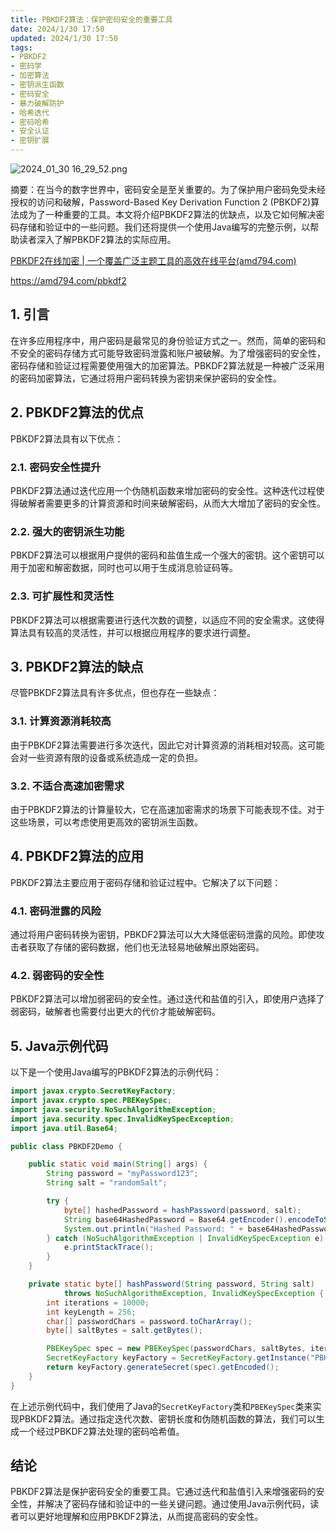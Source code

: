 ```yaml
---
title: PBKDF2算法：保护密码安全的重要工具
date: 2024/1/30 17:50
updated: 2024/1/30 17:50
tags:
- PBKDF2
- 密码学
- 加密算法
- 密钥派生函数
- 密码安全
- 暴力破解防护
- 哈希迭代
- 密码哈希
- 安全认证
- 密钥扩展
---
```


<img alt="2024_01_30 16_29_52.png" src="https://static.amd794.com/blog/images/2024_01_30 16_29_52.png@blog" title="2024_01_30 16_29_52.png"/>


摘要：在当今的数字世界中，密码安全是至关重要的。为了保护用户密码免受未经授权的访问和破解，Password-Based Key Derivation Function 2 (PBKDF2)算法成为了一种重要的工具。本文将介绍PBKDF2算法的优缺点，以及它如何解决密码存储和验证中的一些问题。我们还将提供一个使用Java编写的完整示例，以帮助读者深入了解PBKDF2算法的实际应用。

[PBKDF2在线加密 | 一个覆盖广泛主题工具的高效在线平台(amd794.com)](https://amd794.com/pbkdf2)

https://amd794.com/pbkdf2


## 1. 引言

在许多应用程序中，用户密码是最常见的身份验证方式之一。然而，简单的密码和不安全的密码存储方式可能导致密码泄露和账户被破解。为了增强密码的安全性，密码存储和验证过程需要使用强大的加密算法。PBKDF2算法就是一种被广泛采用的密码加密算法，它通过将用户密码转换为密钥来保护密码的安全性。

## 2. PBKDF2算法的优点

PBKDF2算法具有以下优点：

### 2.1. 密码安全性提升

PBKDF2算法通过迭代应用一个伪随机函数来增加密码的安全性。这种迭代过程使得破解者需要更多的计算资源和时间来破解密码，从而大大增加了密码的安全性。

### 2.2. 强大的密钥派生功能

PBKDF2算法可以根据用户提供的密码和盐值生成一个强大的密钥。这个密钥可以用于加密和解密数据，同时也可以用于生成消息验证码等。

### 2.3. 可扩展性和灵活性

PBKDF2算法可以根据需要进行迭代次数的调整，以适应不同的安全需求。这使得算法具有较高的灵活性，并可以根据应用程序的要求进行调整。

## 3. PBKDF2算法的缺点

尽管PBKDF2算法具有许多优点，但也存在一些缺点：

### 3.1. 计算资源消耗较高

由于PBKDF2算法需要进行多次迭代，因此它对计算资源的消耗相对较高。这可能会对一些资源有限的设备或系统造成一定的负担。

### 3.2. 不适合高速加密需求

由于PBKDF2算法的计算量较大，它在高速加密需求的场景下可能表现不佳。对于这些场景，可以考虑使用更高效的密钥派生函数。

## 4. PBKDF2算法的应用

PBKDF2算法主要应用于密码存储和验证过程中。它解决了以下问题：

### 4.1. 密码泄露的风险

通过将用户密码转换为密钥，PBKDF2算法可以大大降低密码泄露的风险。即使攻击者获取了存储的密码数据，他们也无法轻易地破解出原始密码。

### 4.2. 弱密码的安全性

PBKDF2算法可以增加弱密码的安全性。通过迭代和盐值的引入，即使用户选择了弱密码，破解者也需要付出更大的代价才能破解密码。

## 5. Java示例代码

以下是一个使用Java编写的PBKDF2算法的示例代码：

```java
import javax.crypto.SecretKeyFactory;
import javax.crypto.spec.PBEKeySpec;
import java.security.NoSuchAlgorithmException;
import java.security.spec.InvalidKeySpecException;
import java.util.Base64;

public class PBKDF2Demo {

    public static void main(String[] args) {
        String password = "myPassword123";
        String salt = "randomSalt";

        try {
            byte[] hashedPassword = hashPassword(password, salt);
            String base64HashedPassword = Base64.getEncoder().encodeToString(hashedPassword);
            System.out.println("Hashed Password: " + base64HashedPassword);
        } catch (NoSuchAlgorithmException | InvalidKeySpecException e) {
            e.printStackTrace();
        }
    }

    private static byte[] hashPassword(String password, String salt)
            throws NoSuchAlgorithmException, InvalidKeySpecException {
        int iterations = 10000;
        int keyLength = 256;
        char[] passwordChars = password.toCharArray();
        byte[] saltBytes = salt.getBytes();

        PBEKeySpec spec = new PBEKeySpec(passwordChars, saltBytes, iterations, keyLength);
        SecretKeyFactory keyFactory = SecretKeyFactory.getInstance("PBKDF2WithHmacSHA256");
        return keyFactory.generateSecret(spec).getEncoded();
    }
}
```

在上述示例代码中，我们使用了Java的`SecretKeyFactory`类和`PBEKeySpec`类来实现PBKDF2算法。通过指定迭代次数、密钥长度和伪随机函数的算法，我们可以生成一个经过PBKDF2算法处理的密码哈希值。

## 结论

PBKDF2算法是保护密码安全的重要工具。它通过迭代和盐值引入来增强密码的安全性，并解决了密码存储和验证中的一些关键问题。通过使用Java示例代码，读者可以更好地理解和应用PBKDF2算法，从而提高密码的安全性。

